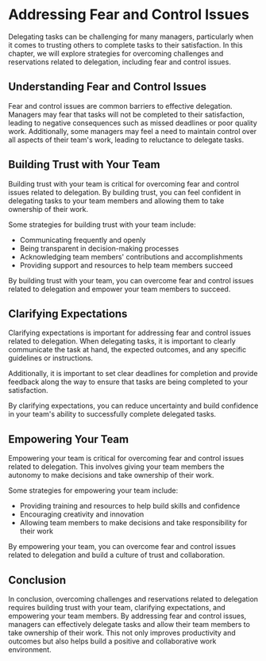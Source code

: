 # Addressing Fear and Control Issues

Delegating tasks can be challenging for many managers, particularly when it comes to trusting others to complete tasks to their satisfaction. In this chapter, we will explore strategies for overcoming challenges and reservations related to delegation, including fear and control issues.

Understanding Fear and Control Issues
-------------------------------------

Fear and control issues are common barriers to effective delegation. Managers may fear that tasks will not be completed to their satisfaction, leading to negative consequences such as missed deadlines or poor quality work. Additionally, some managers may feel a need to maintain control over all aspects of their team's work, leading to reluctance to delegate tasks.

Building Trust with Your Team
-----------------------------

Building trust with your team is critical for overcoming fear and control issues related to delegation. By building trust, you can feel confident in delegating tasks to your team members and allowing them to take ownership of their work.

Some strategies for building trust with your team include:

* Communicating frequently and openly
* Being transparent in decision-making processes
* Acknowledging team members' contributions and accomplishments
* Providing support and resources to help team members succeed

By building trust with your team, you can overcome fear and control issues related to delegation and empower your team members to succeed.

Clarifying Expectations
-----------------------

Clarifying expectations is important for addressing fear and control issues related to delegation. When delegating tasks, it is important to clearly communicate the task at hand, the expected outcomes, and any specific guidelines or instructions.

Additionally, it is important to set clear deadlines for completion and provide feedback along the way to ensure that tasks are being completed to your satisfaction.

By clarifying expectations, you can reduce uncertainty and build confidence in your team's ability to successfully complete delegated tasks.

Empowering Your Team
--------------------

Empowering your team is critical for overcoming fear and control issues related to delegation. This involves giving your team members the autonomy to make decisions and take ownership of their work.

Some strategies for empowering your team include:

* Providing training and resources to help build skills and confidence
* Encouraging creativity and innovation
* Allowing team members to make decisions and take responsibility for their work

By empowering your team, you can overcome fear and control issues related to delegation and build a culture of trust and collaboration.

Conclusion
----------

In conclusion, overcoming challenges and reservations related to delegation requires building trust with your team, clarifying expectations, and empowering your team members. By addressing fear and control issues, managers can effectively delegate tasks and allow their team members to take ownership of their work. This not only improves productivity and outcomes but also helps build a positive and collaborative work environment.
